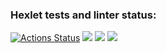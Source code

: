 ### Hexlet tests and linter status:
[![Actions Status](https://github.com/tonyshh/python-project-50/actions/workflows/hexlet-check.yml/badge.svg)](https://github.com/tonyshh/python-project-50/actions)
<a href="https://codeclimate.com/github/tonyshh/python-project-50/maintainability"><img src="https://api.codeclimate.com/v1/badges/8a02fd8c09c32320b8fb/maintainability" /></a>
<a href="https://codeclimate.com/github/tonyshh/python-project-50/test_coverage"><img src="https://api.codeclimate.com/v1/badges/8a02fd8c09c32320b8fb/test_coverage" /></a>
<a href="https://asciinema.org/a/yDm55GilLvjR7CtqzGqcfCFPk" target="_blank"><img src="https://asciinema.org/a/yDm55GilLvjR7CtqzGqcfCFPk.svg" /></a>
